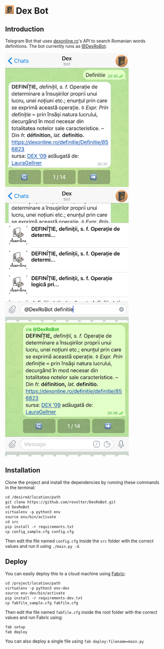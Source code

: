 # <img src="/images/logo.png" width="28"/> Dex Bot

## Introduction

Telegram Bot that uses [dexonline.ro](https://dexonline.ro)'s API to search Romanian words definitions. The bot currently runs as [@DexRoBot](https://t.me/DexRoBot).

![Screenshot 1](images/screenshot_1.jpg)
![Screenshot 2](images/screenshot_2.jpg)
![Screenshot 3](images/screenshot_3.jpg)

## Installation

Clone the project and install the dependencies by running these commands in the terminal:

```
cd /desired/location/path
git clone https://github.com/revolter/DexRoBot.git
cd DexRoBot
virtualenv -p python3 env
source env/bin/activate
cd src
pip install -r requirements.txt
cp config_sample.cfg config.cfg
```

Then edit the file named `config.cfg` inside the `src` folder with the correct values and run it using `./main.py -d`.

## Deploy

You can easily deploy this to a cloud machine using [Fabric](http://fabfile.org):

```
cd /project/location/path
virtualenv -p python3 env-dev
source env-dev/bin/activate
pip install -r requirements-dev.txt
cp fabfile_sample.cfg fabfile.cfg
```

Then edit the file named `fabfile.cfg` inside the root folder with the correct values and run Fabric using:

```
fab setup
fab deploy
```

You can also deploy a single file using `fab deploy:filename=main.py`
